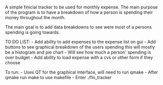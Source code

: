 A simple finicial tracker to be used for monthly expense. 
The main purpose of the program is to have a breakdown of how a person 
is spending their money throughout the month.

The main goal is to add data breakdowns to see were most of a persons spending is going towards. 

TO DO LIST: 
    - Add ability to add expenses to the expense list on gui
    - Add buttons to see graphical breakdown of the users spending
      this will mostly be a histogram and pie chart
    - Will see how much a person' spending is over budget
    - Add ability to load expense with a cvs or other form if they choose

To run: 
    - Uses QT for the graphical interface, will need to run qmake
    - After qmake run make to use makefile
    - Enter ./fin_tracker 

